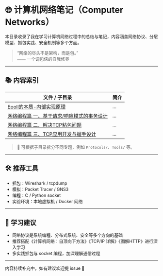 # 🌐 计算机网络笔记（Computer Networks）

本目录收录了我在学习计算机网络过程中的总结与笔记，内容涵盖网络协议、分层模型、抓包实践、安全机制等多个方面。

> “网络的尽头不是架构，而是包。”  
> —— 一个调包侠的自我修养

---

## 📚 内容索引

| 文件 / 子目录 | 简介 |
|----------------|------|
| [Epoll的本质-内部实现原理](./2025-06-14-1749892655/index.md) | ... |
| [网络编程篇 一、基于请求/响应模式的事务设计](./2025-06-29-1751167713/index.md) | ... |
| [网络编程篇 二、解决TCP粘包问题](./2025-06-29-1751167740/index.md) | ... |
| [网络编程篇 三、TCP应用开发与握手设计](./2025-06-29-1751167757/index.md) | ... |

> 📌 可根据子目录拆分不同专题，例如 `Protocols/`、`Tools/` 等。

---

## 🛠️ 推荐工具

- 抓包：Wireshark / tcpdump
- 模拟：Packet Tracer / GNS3
- 编程：C / Python socket
- 实验环境：本地虚拟机 / Docker 网络

---

## 🧭 学习建议

- 网络协议是系统编程、分布式系统、安全等多个方向的基础
- 推荐搭配《计算机网络：自顶向下方法》《TCP/IP 详解》《图解HTTP》进行深入学习
- 多实践抓包与 socket 编程，加深理解通信过程

---

内容持续补充中，如有建议欢迎提 issue 🙌

